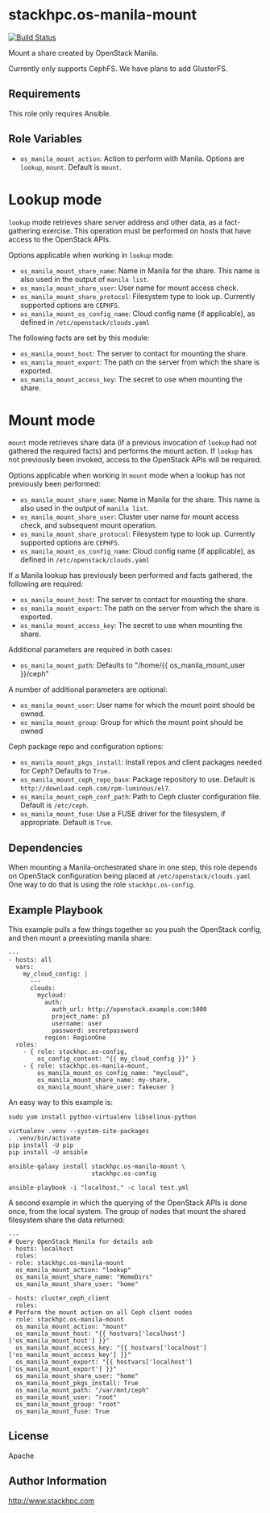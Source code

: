 stackhpc.os-manila-mount
========================

[![Build Status](https://www.travis-ci.org/stackhpc/ansible-role-os-manila-mount.svg?branch=master)](https://www.travis-ci.org/stackhpc/ansible-role-os-manila-mount)

Mount a share created by OpenStack Manila.

Currently only supports CephFS. We have plans to add GlusterFS.

Requirements
------------

This role only requires Ansible.

Role Variables
--------------

* `os_manila_mount_action`: Action to perform with Manila.  Options are
  `lookup`, `mount`.  Default is `mount`.

Lookup mode
===========

`lookup` mode retrieves share server address and other data, as a fact-gathering
exercise.  This operation must be performed on hosts that have access to the
OpenStack APIs.

Options applicable when working in `lookup` mode:

* `os_manila_mount_share_name`: Name in Manila for the share.  This name is also
  used in the output of `manila list`.
* `os_manila_mount_share_user`: User name for mount access check.
* `os_manila_mount_share_protocol`: Filesystem type to look up.  Currently 
  supported options are `CEPHFS`.
* `os_manila_mount_os_config_name`: Cloud config name (if applicable),
  as defined in `/etc/openstack/clouds.yaml`

The following facts are set by this module:

* `os_manila_mount_host`: The server to contact for mounting the share.
* `os_manila_mount_export`: The path on the server from which the share is exported.
* `os_manila_mount_access_key`: The secret to use when mounting the share.

Mount mode
==========

`mount` mode retrieves share data (if a previous invocation of `lookup` had not
gathered the required facts) and performs the mount action.  If `lookup` has not
previously been invoked, access to the OpenStack APIs will be required.

Options applicable when working in `mount` mode when a lookup has not previously
been performed:

* `os_manila_mount_share_name`: Name in Manila for the share.  This name is also
  used in the output of `manila list`.
* `os_manila_mount_share_user`: Cluster user name for mount access check,
  and subsequent mount operation.
* `os_manila_mount_share_protocol`: Filesystem type to look up.  Currently 
  supported options are `CEPHFS`.
* `os_manila_mount_os_config_name`: Cloud config name (if applicable),
  as defined in `/etc/openstack/clouds.yaml`

If a Manila lookup has previously been performed and facts gathered, the
following are required:

* `os_manila_mount_host`: The server to contact for mounting the share.
* `os_manila_mount_export`: The path on the server from which the share is exported.
* `os_manila_mount_access_key`: The secret to use when mounting the share.

Additional parameters are required in both cases:

* `os_manila_mount_path`: Defaults to "/home/{{ os_manila_mount_user }}/ceph"

A number of additional parameters are optional:

* `os_manila_mount_user`: User name for which the mount point should be owned.
* `os_manila_mount_group`: Group for which the mount point should be owned

Ceph package repo and configuration options:

* `os_manila_mount_pkgs_install`: Install repos and client packages needed for Ceph?
  Defaults to `True`.
* `os_manila_mount_ceph_repo_base`: Package repository to use.
  Default is `http://download.ceph.com/rpm-luminous/el7`.
* `os_manila_mount_ceph_conf_path`: Path to Ceph cluster configuration file.
  Default is `/etc/ceph`.
* `os_manila_mount_fuse`: Use a FUSE driver for the filesystem, if appropriate.
  Default is `True`.


Dependencies
------------

When mounting a Manila-orchestrated share in one step, this role depends on
OpenStack configuration being placed at `/etc/openstack/clouds.yaml`
One way to do that is using the role ``stackhpc.os-config``.

Example Playbook
----------------

This example pulls a few things together so you push the OpenStack config,
and then mount a preexisting manila share:

    ---
    - hosts: all
      vars:
        my_cloud_config: |
          ---
          clouds:
            mycloud:
              auth:
                auth_url: http://openstack.example.com:5000
                project_name: p3
                username: user
                password: secretpassword
              region: RegionOne
      roles:
        - { role: stackhpc.os-config,
            os_config_content: "{{ my_cloud_config }}" }
        - { role: stackhpc.os-manila-mount,
            os_manila_mount_os_config_name: "mycloud",
            os_manila_mount_share_name: my-share,
            os_manila_mount_share_user: fakeuser }

An easy way to this example is:

    sudo yum install python-virtualenv libselinux-python

    virtualenv .venv --system-site-packages
    . .venv/bin/activate
    pip install -U pip
    pip install -U ansible

    ansible-galaxy install stackhpc.os-manila-mount \
                           stackhpc.os-config

    ansible-playbook -i "localhost," -c local test.yml

A second example in which the querying of the OpenStack APIs is done once,
from the local system.  The group of nodes that mount the shared filesystem
share the data returned:

    ---
    # Query OpenStack Manila for details aob
    - hosts: localhost
      roles:
	- role: stackhpc.os-manila-mount
	  os_manila_mount_action: "lookup"
	  os_manila_mount_share_name: "HomeDirs"
	  os_manila_mount_share_user: "home"

    - hosts: cluster_ceph_client
      roles:
	# Perform the mount action on all Ceph client nodes
	- role: stackhpc.os-manila-mount
	  os_manila_mount_action: "mount"
	  os_manila_mount_host: "{{ hostvars['localhost']['os_manila_mount_host'] }}"
	  os_manila_mount_access_key: "{{ hostvars['localhost']['os_manila_mount_access_key'] }}"
	  os_manila_mount_export: "{{ hostvars['localhost']['os_manila_mount_export'] }}"
	  os_manila_mount_share_user: "home"
	  os_manila_mount_pkgs_install: True
	  os_manila_mount_path: "/var/mnt/ceph"
	  os_manila_mount_user: "root"
	  os_manila_mount_group: "root"
	  os_manila_mount_fuse: True


License
-------

Apache

Author Information
------------------

http://www.stackhpc.com
